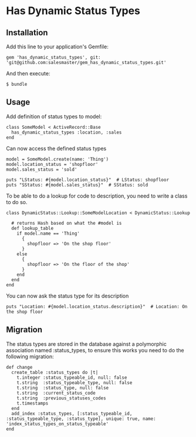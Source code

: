 # Has Dynamic Status Types

## Installation

Add this line to your application's Gemfile:

    gem 'has_dynamic_status_types', git: 'git@github.com:salesmaster/gem_has_dynamic_status_types.git'

And then execute:

    $ bundle

## Usage

Add definition of status types to model:

    class SomeModel < ActiveRecord::Base
      has_dynamic_status_types :location, :sales
    end

Can now access the defined status types

    model = SomeModel.create(name: 'Thing')
    model.location_status = 'shopfloor'
    model.sales_status = 'sold'

    puts "LStatus: #{model.location_status}"  # LStatus: shopfloor
    puts "SStatus: #{model.sales_status}"  # SStatus: sold

To be able to do a lookup for code to description, you
need to write a class to do so.

    class DynamicStatus::Lookup::SomeModelLocation < DynamicStatus::Lookup

      # returns Hash based on what the #model is
      def lookup_table
        if model.name == 'Thing'
          {
            shopfloor => 'On the shop floor'
          }
        else
          {
            shopfloor => 'On the floor of the shop'
          }
        end
      end
    end

You can now ask the status type for its description

    puts "Location: #{model.location_status.description}"  # Location: On the shop floor

## Migration

The status types are stored in the database against a polymorphic association named
:status_types, to ensure this works you need to do the following migration:

    def change
      create_table :status_types do |t|
        t.integer :status_typeable_id, null: false
        t.string  :status_typeable_type, null: false
        t.string  :status_type, null: false
        t.string  :current_status_code
        t.string  :previous_statuses_codes
        t.timestamps
      end
      add_index :status_types, [:status_typeable_id, :status_typeable_type, :status_type], unique: true, name: 'index_status_types_on_status_typeable'
    end


